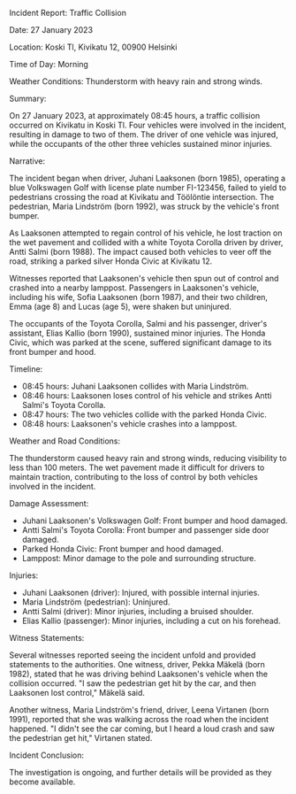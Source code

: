 Incident Report: Traffic Collision

Date: 27 January 2023

Location: Koski Tl, Kivikatu 12, 00900 Helsinki

Time of Day: Morning

Weather Conditions: Thunderstorm with heavy rain and strong winds.

Summary:

On 27 January 2023, at approximately 08:45 hours, a traffic collision occurred on Kivikatu in Koski Tl. Four vehicles were involved in the incident, resulting in damage to two of them. The driver of one vehicle was injured, while the occupants of the other three vehicles sustained minor injuries.

Narrative:

The incident began when driver, Juhani Laaksonen (born 1985), operating a blue Volkswagen Golf with license plate number FI-123456, failed to yield to pedestrians crossing the road at Kivikatu and Töölöntie intersection. The pedestrian, Maria Lindström (born 1992), was struck by the vehicle's front bumper.

As Laaksonen attempted to regain control of his vehicle, he lost traction on the wet pavement and collided with a white Toyota Corolla driven by driver, Antti Salmi (born 1988). The impact caused both vehicles to veer off the road, striking a parked silver Honda Civic at Kivikatu 12.

Witnesses reported that Laaksonen's vehicle then spun out of control and crashed into a nearby lamppost. Passengers in Laaksonen's vehicle, including his wife, Sofia Laaksonen (born 1987), and their two children, Emma (age 8) and Lucas (age 5), were shaken but uninjured.

The occupants of the Toyota Corolla, Salmi and his passenger, driver's assistant, Elias Kallio (born 1990), sustained minor injuries. The Honda Civic, which was parked at the scene, suffered significant damage to its front bumper and hood.

Timeline:

* 08:45 hours: Juhani Laaksonen collides with Maria Lindström.
* 08:46 hours: Laaksonen loses control of his vehicle and strikes Antti Salmi's Toyota Corolla.
* 08:47 hours: The two vehicles collide with the parked Honda Civic.
* 08:48 hours: Laaksonen's vehicle crashes into a lamppost.

Weather and Road Conditions:

The thunderstorm caused heavy rain and strong winds, reducing visibility to less than 100 meters. The wet pavement made it difficult for drivers to maintain traction, contributing to the loss of control by both vehicles involved in the incident.

Damage Assessment:

* Juhani Laaksonen's Volkswagen Golf: Front bumper and hood damaged.
* Antti Salmi's Toyota Corolla: Front bumper and passenger side door damaged.
* Parked Honda Civic: Front bumper and hood damaged.
* Lamppost: Minor damage to the pole and surrounding structure.

Injuries:

* Juhani Laaksonen (driver): Injured, with possible internal injuries.
* Maria Lindström (pedestrian): Uninjured.
* Antti Salmi (driver): Minor injuries, including a bruised shoulder.
* Elias Kallio (passenger): Minor injuries, including a cut on his forehead.

Witness Statements:

Several witnesses reported seeing the incident unfold and provided statements to the authorities. One witness, driver, Pekka Mäkelä (born 1982), stated that he was driving behind Laaksonen's vehicle when the collision occurred. "I saw the pedestrian get hit by the car, and then Laaksonen lost control," Mäkelä said.

Another witness, Maria Lindström's friend, driver, Leena Virtanen (born 1991), reported that she was walking across the road when the incident happened. "I didn't see the car coming, but I heard a loud crash and saw the pedestrian get hit," Virtanen stated.

Incident Conclusion:

The investigation is ongoing, and further details will be provided as they become available.